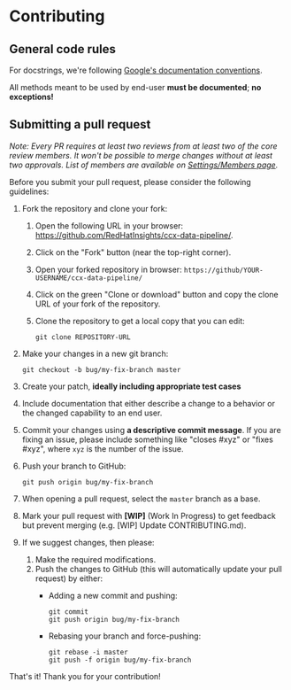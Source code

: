 # Contributing

## General code rules

For docstrings, we're following [Google's documentation conventions](https://www.sphinx-doc.org/en/master/usage/extensions/example_google.html#example-google).

All methods meant to be used by end-user **must be documented**; **no exceptions!**

## Submitting a pull request

*Note: Every PR requires at least two reviews from at least two of the core review members. It won't be possible to merge changes without at least two approvals. List of members are available on [Settings/Members page](https://gitlab.cee.redhat.com/ccx/insights-ocp/-/project_members).*

Before you submit your pull request, please consider the following guidelines:

1) Fork the repository and clone your fork:
    1) Open the following URL in your browser: <https://github.com/RedHatInsights/ccx-data-pipeline/>.
    1) Click on the "Fork" button (near the top-right corner).
    1) Open your forked repository in browser: `https://github/YOUR-USERNAME/ccx-data-pipeline/`
    1) Click on the green "Clone or download" button and copy the clone URL of your fork of the repository.
    1) Clone the repository to get a local copy that you can edit:

        ```shell
        git clone REPOSITORY-URL
        ```

1) Make your changes in a new git branch:

    ```shell
    git checkout -b bug/my-fix-branch master
    ```

1) Create your patch, **ideally including appropriate test cases**

1) Include documentation that either describe a change to a behavior or the changed capability to an end user.

1) Commit your changes using **a descriptive commit message**. If you are fixing an issue, please include something like "closes #xyz" or "fixes #xyz", where `xyz` is the number of the issue.

1) Push your branch to GitHub:

    ```shell
    git push origin bug/my-fix-branch
    ```

1) When opening a pull request, select the `master` branch as a base.

1) Mark your pull request with **[WIP]** (Work In Progress) to get feedback but prevent merging (e.g. [WIP] Update CONTRIBUTING.md).

1) If we suggest changes, then please:
    1) Make the required modifications.
    1) Push the changes to GitHub (this will automatically update your pull request) by either:
        - Adding a new commit and pushing:

            ```shell
            git commit
            git push origin bug/my-fix-branch
            ```

        - Rebasing your branch and force-pushing:

            ```shell
            git rebase -i master
            git push -f origin bug/my-fix-branch
            ```

That's it! Thank you for your contribution!
